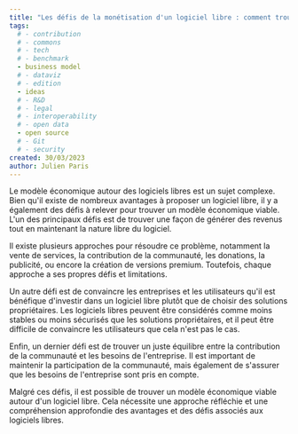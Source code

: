 ```yaml
---
title: "Les défis de la monétisation d'un logiciel libre : comment trouver un modèle économique viable ?"
tags: 
  # - contribution
  # - commons
  # - tech
  # - benchmark
  - business model
  # - dataviz
  # - edition
  - ideas
  # - R&D
  # - legal
  # - interoperability
  # - open data
  - open source
  # - Git
  # - security
created: 30/03/2023
author: Julien Paris
---
```


Le modèle économique autour des logiciels libres est un sujet complexe. Bien qu'il existe de nombreux avantages à proposer un logiciel libre, il y a également des défis à relever pour trouver un modèle économique viable. L'un des principaux défis est de trouver une façon de générer des revenus tout en maintenant la nature libre du logiciel.

Il existe plusieurs approches pour résoudre ce problème, notamment la vente de services, la contribution de la communauté, les donations, la publicité, ou encore la création de versions premium. Toutefois, chaque approche a ses propres défis et limitations.

Un autre défi est de convaincre les entreprises et les utilisateurs qu'il est bénéfique d'investir dans un logiciel libre plutôt que de choisir des solutions propriétaires. Les logiciels libres peuvent être considérés comme moins stables ou moins sécurisés que les solutions propriétaires, et il peut être difficile de convaincre les utilisateurs que cela n'est pas le cas.

Enfin, un dernier défi est de trouver un juste équilibre entre la contribution de la communauté et les besoins de l'entreprise. Il est important de maintenir la participation de la communauté, mais également de s'assurer que les besoins de l'entreprise sont pris en compte.

Malgré ces défis, il est possible de trouver un modèle économique viable autour d'un logiciel libre. Cela nécessite une approche réfléchie et une compréhension approfondie des avantages et des défis associés aux logiciels libres.